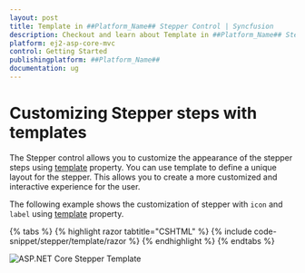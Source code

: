 ```yaml
---
layout: post
title: Template in ##Platform_Name## Stepper Control | Syncfusion
description: Checkout and learn about Template in ##Platform_Name## Stepper control of Syncfusion Essential JS 2 and more details.
platform: ej2-asp-core-mvc
control: Getting Started
publishingplatform: ##Platform_Name##
documentation: ug
---
```


# Customizing Stepper steps with templates

The Stepper control allows you to customize the appearance of the stepper steps using [template](https://help.syncfusion.com/cr/aspnetcore-js2/Syncfusion.EJ2.Navigations.Stepper.html#Syncfusion_EJ2_Navigations_Stepper_Template) property. You can use template to define a unique layout for the stepper. This allows you to create a more customized and interactive experience for the user.

The following example shows the customization of stepper with `icon` and `label` using [template](https://help.syncfusion.com/cr/aspnetcore-js2/Syncfusion.EJ2.Navigations.Stepper.html#Syncfusion_EJ2_Navigations_Stepper_Template) property.

{% tabs %}
{% highlight razor tabtitle="CSHTML" %}
{% include code-snippet/stepper/template/razor %}
{% endhighlight %}
{% endtabs %}

![ASP.NET Core Stepper Template](images/stepper-template.jpg)